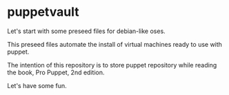 
puppetvault
===========

Let's  start with some preseed files for debian-like oses.

This preseed files automate the install of virtual machines
ready to use with puppet.

The intention of this repository is to store puppet repository
while reading the book, Pro Puppet, 2nd edition.

Let's have some fun.

